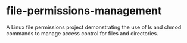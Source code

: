 # file-permissions-management
A Linux file permissions project demonstrating the use of ls and chmod commands to manage access control for files and directories.
